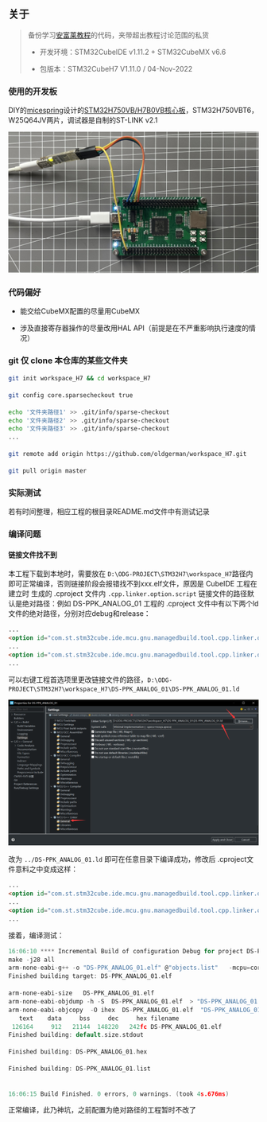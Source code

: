 ## 关于

> 备份学习[安富莱教程](https://www.armbbs.cn/forum.php?mod=viewthread&tid=86980)的代码，夹带超出教程讨论范围的私货
>
> - 开发环境：STM32CubeIDE v1.11.2 + STM32CubeMX v6.6
>
> - 包版本：STM32CubeH7 V1.11.0 / 04-Nov-2022

### 使用的开发板

DIY的[micespring](https://oshwhub.com/micespring)设计的[STM32H750VB/H7B0VB核心板](https://oshwhub.com/micespring/stm32h750vb-CoreBoard_copy)，STM32H750VBT6，W25Q64JV两片，调试器是自制的ST-LINK v2.1

![DIY的micespring设计的板子，主控H750VBT6_W25Q64JV两片，调试器是自制的ST-LINK_v2.1](Image/DIY的micespring设计的板子，主控H750VBT6_W25Q64JV两片，调试器是自制的ST-LINK_v2.1.JPG)

### 代码偏好

- 能交给CubeMX配置的尽量用CubeMX

- 涉及直接寄存器操作的尽量改用HAL API（前提是在不严重影响执行速度的情况）

### git 仅 clone 本仓库的某些文件夹

```bash
git init workspace_H7 && cd workspace_H7

git config core.sparsecheckout true

echo '文件夹路径1' >> .git/info/sparse-checkout
echo '文件夹路径2' >> .git/info/sparse-checkout
echo '文件夹路径3' >> .git/info/sparse-checkout
...

git remote add origin https://github.com/oldgerman/workspace_H7.git

git pull origin master
```

### 实际测试

若有时间整理，相应工程的根目录README.md文件中有测试记录

### 编译问题

#### 链接文件找不到

本工程下载到本地时，需要放在 `D:\ODG-PROJECT\STM32H7\workspace_H7`路径内即可正常编译，否则链接阶段会报错找不到xxx.elf文件，原因是 CubeIDE 工程在建立时 生成的 .cproject 文件内 `.cpp.linker.option.script` 链接文件的路径默认是绝对路径：例如 DS-PPK_ANALOG_01 工程的 .cproject 文件中有以下两个ld文件的绝对路径，分别对应debug和release：

```html
...
<option id="com.st.stm32cube.ide.mcu.gnu.managedbuild.tool.cpp.linker.option.script.359157360" name="Linker Script (-T)" superClass="com.st.stm32cube.ide.mcu.gnu.managedbuild.tool.cpp.linker.option.script" useByScannerDiscovery="false" value="D:\ODG-PROJECT\STM32H7\workspace_H7\DS-PPK_ANALOG_01\DS-PPK_ANALOG_01.ld" valueType="string"/>
...
<option id="com.st.stm32cube.ide.mcu.gnu.managedbuild.tool.cpp.linker.option.script.2059971267" name="Linker Script (-T)" superClass="com.st.stm32cube.ide.mcu.gnu.managedbuild.tool.cpp.linker.option.script" useByScannerDiscovery="false" value="D:\ODG-PROJECT\STM32H7\workspace_H7\DS-PPK_ANALOG_01\DS-PPK_ANALOG_01.ld" valueType="string"/>
...		
```

可以右键工程首选项里更改链接文件的路径，`D:\ODG-PROJECT\STM32H7\workspace_H7\DS-PPK_ANALOG_01\DS-PPK_ANALOG_01.ld` 

![](Image/CubeIDE修改链接文件路径.png)

改为 `../DS-PPK_ANALOG_01.ld` 即可在任意目录下编译成功，修改后 .cproject文件意料之中变成这样：

```html
...
<option id="com.st.stm32cube.ide.mcu.gnu.managedbuild.tool.cpp.linker.option.script.359157360" name="Linker Script (-T)" superClass="com.st.stm32cube.ide.mcu.gnu.managedbuild.tool.cpp.linker.option.script" useByScannerDiscovery="false" value="../DS-PPK_ANALOG_01.ld" valueType="string"/>
...
<option id="com.st.stm32cube.ide.mcu.gnu.managedbuild.tool.cpp.linker.option.script.2059971267" name="Linker Script (-T)" superClass="com.st.stm32cube.ide.mcu.gnu.managedbuild.tool.cpp.linker.option.script" useByScannerDiscovery="false" value="../DS-PPK_ANALOG_01.ld" valueType="string"/>
...
```

接着，编译测试：

```c
16:06:10 **** Incremental Build of configuration Debug for project DS-PPK_ANALOG_01 ****
make -j28 all 
arm-none-eabi-g++ -o "DS-PPK_ANALOG_01.elf" @"objects.list"   -mcpu=cortex-m7 -T"../DS-PPK_ANALOG_01.ld" --specs=nosys.specs -Wl,-Map="DS-PPK_ANALOG_01.map" -Wl,--gc-sections -static --specs=nano.specs -mfpu=fpv5-d16 -mfloat-abi=hard -mthumb -u _printf_float -u _scanf_float -Wl,--start-group -lc -lm -lstdc++ -lsupc++ -Wl,--end-group
Finished building target: DS-PPK_ANALOG_01.elf
 
arm-none-eabi-size   DS-PPK_ANALOG_01.elf 
arm-none-eabi-objdump -h -S  DS-PPK_ANALOG_01.elf  > "DS-PPK_ANALOG_01.list"
arm-none-eabi-objcopy  -O ihex  DS-PPK_ANALOG_01.elf  "DS-PPK_ANALOG_01.hex"
   text	   data	    bss	    dec	    hex	filename
 126164	    912	  21144	 148220	  242fc	DS-PPK_ANALOG_01.elf
Finished building: default.size.stdout
 
Finished building: DS-PPK_ANALOG_01.hex
 
Finished building: DS-PPK_ANALOG_01.list
 

16:06:15 Build Finished. 0 errors, 0 warnings. (took 4s.676ms)
```

正常编译，此乃神坑，之前配置为绝对路径的工程暂时不改了



